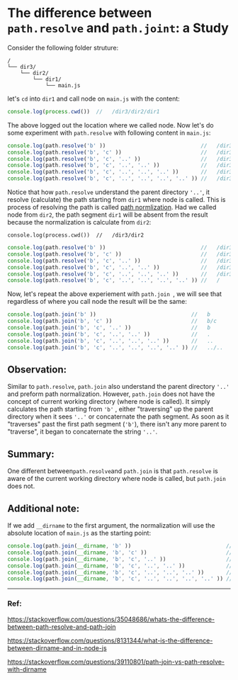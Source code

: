 # The difference between `path.resolve` and `path.joint`: a Study 

Consider the following folder struture:

```text
/
└── dir3/
    └── dir2/
        └── dir1/
            └── main.js
```

let's `cd` into `dir1`  and call node on `main.js` with the content:

```js
console.log(process.cwd())  //   /dir3/dir2/dir1
```

The above logged out the location where we called node.  Now let's do some experiment with `path.resolve` with following content in `main.js`:

```js
console.log(path.resolve('b' ))                              //   /dir3/dir2/dir1/b
console.log(path.resolve('b', 'c' ))                         //   /dir3/dir2/dir1/b/c
console.log(path.resolve('b', 'c', '..' ))                   //   /dir3/dir2/dir1/b
console.log(path.resolve('b', 'c', '..', '..' ))             //   /dir3/dir2/dir1
console.log(path.resolve('b', 'c', '..', '..', '..' ))       //   /dir3/dir2
console.log(path.resolve('b', 'c', '..', '..', '..', '..' )) //   /dir3
```

Notice that how `path.resolve` understand the parent directory `'..'`,  it resolve (calculate) the path starting from `dir1` where node is called. This is process of resolving the path is called [path normlization]( https://nodejs.org/api/path.html#pathnormalizepath). Had we called node from  `dir2`, the path segment `dir1` will be absent from the result because the normalization is calculate from `dir2`:

```
console.log(process.cwd())  //   /dir3/dir2
```

```js
console.log(path.resolve('b' ))                              //   /dir3/dir2/b
console.log(path.resolve('b', 'c' ))                         //   /dir3/dir2/b/c
console.log(path.resolve('b', 'c', '..' ))                   //   /dir3/dir2/b
console.log(path.resolve('b', 'c', '..', '..' ))             //   /dir3/dir2
console.log(path.resolve('b', 'c', '..', '..', '..' ))       //   /dir3
console.log(path.resolve('b', 'c', '..', '..', '..', '..' )) //   /
```

Now, let's repeat the above experiement with `path.join `, we will see that regardless of where you call node the result will be the same:

```js
console.log(path.join('b' ))                              //   b
console.log(path.join('b', 'c' ))                         //   b/c
console.log(path.join('b', 'c', '..' ))                   //   b
console.log(path.join('b', 'c', '..', '..' ))             //   .
console.log(path.join('b', 'c', '..', '..', '..' ))       //   ..
console.log(path.join('b', 'c', '..', '..', '..', '..' )) //   ../..
```

## **Observation:**

Similar to `path.resolve`,  `path.join` also understand the parent directory `'..'` and preform path normalization. However, `path.join` does not have the concept of current working directory (where node is called). It simply calculates the path starting from `'b'` , either "traversing" up the parent directory when it sees `'..'` or concaternate the path segment.  As soon as it "traverses" past the first path segment (`'b'`), there isn't any more parent to "traverse", it began to concaternate the string `'..'`.

## Summary:

One different between`path.resolve`and `path.join` is that `path.resolve` is aware of the current working directory where node is called, but `path.join` does not. 

## Additional note:

If we add `__dirname` to the first argument, the normalization will use the absolute location of `main.js`  as the starting point:


```js
console.log(path.join(__dirname, 'b' ))                              //   /dir3/dir2/dir1/b
console.log(path.join(__dirname, 'b', 'c' ))                         //   /dir3/dir2/dir1/b/c
console.log(path.join(__dirname, 'b', 'c', '..' ))                   //   /dir3/dir2/dir1/b
console.log(path.join(__dirname, 'b', 'c', '..', '..' ))             //   /dir3/dir2/dir1
console.log(path.join(__dirname, 'b', 'c', '..', '..', '..' ))       //   /dir3/dir2
console.log(path.join(__dirname, 'b', 'c', '..', '..', '..', '..' )) //   /dir3
```

---

### Ref:

https://stackoverflow.com/questions/35048686/whats-the-difference-between-path-resolve-and-path-join

https://stackoverflow.com/questions/8131344/what-is-the-difference-between-dirname-and-in-node-js

https://stackoverflow.com/questions/39110801/path-join-vs-path-resolve-with-dirname

